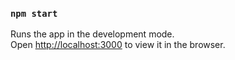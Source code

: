 
### `npm start`

Runs the app in the development mode.\
Open [http://localhost:3000](http://localhost:3000) to view it in the browser.
